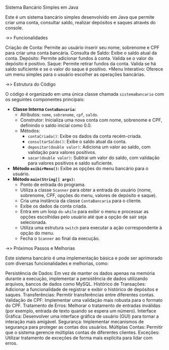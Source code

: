 Sistema Bancário Simples em Java

Este é um sistema bancário simples desenvolvido em Java que permite criar uma conta, consultar saldo, realizar depósitos e saques através do console.

->> Funcionalidades

Criação de Conta: Permite ao usuário inserir seu nome, sobrenome e CPF para criar uma conta bancária.
Consulta de Saldo: Exibe o saldo atual da conta.
Depósito: Permite adicionar fundos à conta. Valida se o valor do depósito é positivo.
Saque: Permite retirar fundos da conta. Valida se há saldo suficiente e se o valor do saque é positivo.
*Menu Interativo: Oferece um menu simples para o usuário escolher as operações bancárias.

->> Estrutura do Código

O código é organizado em uma única classe chamada `sistemaBancario` com os seguintes componentes principais:

* **Classe Interna `ContaBancaria`:**
    * Atributos: `nome`, `sobrenome`, `cpf`, `saldo`.
    * Construtor: Inicializa uma nova conta com nome, sobrenome e CPF, definindo o saldo inicial como 0.0.
    * Métodos:
        * `contaCriada()`: Exibe os dados da conta recém-criada.
        * `consultarSaldo()`: Exibe o saldo atual da conta.
        * `depositar(double valor)`: Adiciona um valor ao saldo, com validação para valores positivos.
        * `sacar(double valor)`: Subtrai um valor do saldo, com validação para valores positivos e saldo suficiente.
* **Método `exibirMenu()`:** Exibe as opções do menu bancário para o usuário.
* **Método `main(String[] args)`:**
    * Ponto de entrada do programa.
    * Utiliza a classe `Scanner` para obter a entrada do usuário (nome, sobrenome, CPF, opções do menu, valores de depósito e saque).
    * Cria uma instância da classe `ContaBancaria` para o cliente.
    * Exibe os dados da conta criada.
    * Entra em um loop `do-while` para exibir o menu e processar as opções escolhidas pelo usuário até que a opção de sair seja selecionada.
    * Utiliza uma estrutura `switch` para executar a ação correspondente à opção do menu.
    * Fecha o `Scanner` ao final da execução.


->> Próximos Passos e Melhorias

Este sistema bancário é uma implementação básica e pode ser aprimorado com diversas funcionalidades e melhorias, como:

Persistência de Dados: Em vez de manter os dados apenas na memória durante a execução, implementar a persistência de dados utilizando arquivos, bancos de dados como MySQL.
Histórico de Transações: Adicionar a funcionalidade de registrar e exibir o histórico de depósitos e saques.
Transferências: Permitir transferências entre diferentes contas.
Validação de CPF: Implementar uma validação mais robusta para o formato do CPF.
Tratamento de Erros: Melhorar o tratamento de entradas inválidas (por exemplo, entrada de texto quando se espera um número).
Interface Gráfica: Desenvolver uma interface gráfica de usuário (GUI) para tornar a interação mais amigável.
Segurança: Implementar mecanismos de segurança para proteger as contas dos usuários.
Múltiplas Contas: Permitir que o sistema gerencie múltiplas contas de diferentes clientes.
Exceções: Utilizar tratamento de exceções de forma mais explícita para lidar com erros.

